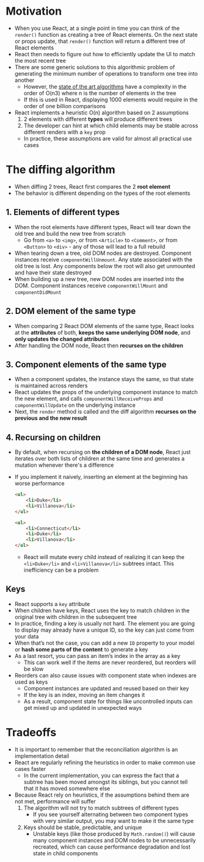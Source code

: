 # Motivation
- When you use React, at a single point in time you can think of the `render()` function as creating a tree of React elements. On the next state or props update, that `render()` function will return a different tree of React elements
- React then needs to figure out how to efficiently update the UI to match the most recent tree
- There are some generic solutions to this algorithmic problem of generating the minimum number of operations to transform one tree into another
    - However, the [state of the art algorithms](https://grfia.dlsi.ua.es/ml/algorithms/references/editsurvey_bille.pdf) have a complexity in the order of O(n3) where n is the number of elements in the tree
    - If this is used in React, displaying 1000 elements would require in the order of one billion comparisons
- React implements a heuristic O(n) algorithm based on 2 assumptions
   1. 2 elements with different **types** will produce different trees
   2. The developer can hint at which child elements may be stable across different renders with a `key` prop
    - In practice, these assumptions are valid for almost all practical use cases
# The diffing algorithm
- When diffing 2 trees, React first compares the 2 **root element**
- The behavior is different depending on the types of the root elements
## 1. Elements of different types
- When the root elements have different types, React will tear down the old tree and build the new tree from scratch
    - Go from `<a>` to `<img>`, or from `<Article>` to `<Comment>`, or from `<Button>` to `<div>` - any of those will lead to a full rebuild
- When tearing down a tree, old DOM nodes are destroyed. Component instances receive `componentWillUnmount`. Any state associated with the old tree is lost. Any components below the root will also get unmounted and have their state destroyed
- When building up a new tree, new DOM nodes are inserted into the DOM. Component instances receive `componentWillMount` and `componentDidMount`
## 2. DOM element of the same type
- When comparing 2 React DOM elements of the same type, React looks at the **attributes** of both, **keeps the same underlying DOM node**, and **only updates the changed attributes**
- After handling the DOM node, React then **recurses on the children**
## 3. Component elements of the same type
- When a component updates, the instance stays the same, so that state is maintained across renders
- React updates the props of the underlying component instance to match the new element, and calls `componentWillReceiveProps` and `componentWillUpdate` on the underlying instance
- Next, the `render` method is called and the diff algorithm **recurses on the previous and the new result**
## 4. Recursing on children
- By default, when recursing on **the children of a DOM node**, React just iterates over both lists of children at the same time and generates a mutation whenever there's a difference
- If you implement it naively, inserting an element at the beginning has worse performance

    ```html
    <ul>
        <li>Duke</li>
        <li>Villanova</li>
    </ul>

    <ul>
        <li>Connecticut</li>
        <li>Duke</li>
        <li>Villanova</li>
    </ul>
    ```

    - React will mutate every child instead of realizing it can keep the `<li>Duke</li>` and `<li>Villanova</li>` subtrees intact. This inefficiency can be a problem
## Keys
- React supports a `key` attribute
- When children have keys, React uses the key to match children in the original tree with children in the subsequent tree
- In practice, finding a key is usually not hard. The element you are going to display may already have a unique ID, so the key can just come from your data
- When that’s not the case, you can add a new `ID` property to your model or **hash some parts of the content** to generate a key
- As a last resort, you can pass an item’s index in the array as a key
    - This can work well if the items are never reordered, but reorders will be slow
- Reorders can also cause issues with component state when indexes are used as keys
    - Component instances are updated and reused based on their key
    - If the key is an index, moving an item changes it
    - As a result, component state for things like uncontrolled inputs can get mixed up and updated in unexpected ways
# Tradeoffs
- It is important to remember that the reconciliation algorithm is an implementation detail
- React are regularly refining the heuristics in order to make common use cases faster
    - In the current implementation, you can express the fact that a subtree has been moved amongst its siblings, but you cannot tell that it has moved somewhere else
- Because React rely on heuristics, if the assumptions behind them are not met, performance will suffer
   1. The algorithm will not try to match subtrees of different types
        - If you see yourself alternating between two component types with very similar output, you may want to make it the same type
   2. Keys should be stable, predictable, and unique
        - Unstable keys (like those produced by `Math.random()`) will cause many component instances and DOM nodes to be unnecessarily recreated, which can cause performance degradation and lost state in child components